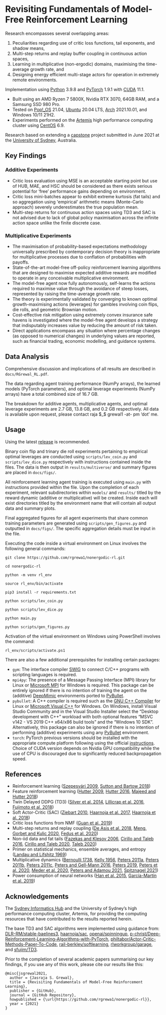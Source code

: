 # Revisiting Fundamentals of Model-Free Reinforcement Learning

Research encompasses several overlapping areas: 
1. Peculiarities regarding use of critic loss functions, tail exponents, and shadow means,
2. Multi-step returns and replay buffer coupling in continuous action spaces,
3. Learning in multiplicative (non-ergodic) domains, maximising the time-average growth rate, and
4. Designing energy efficient multi-stage actors for operation in extremely remote environments.

Implementation using [Python](https://www.python.org) 3.9.8 and [PyTorch](https://pytorch.org) 1.9.1 with [CUDA](https://developer.nvidia.com/cuda-zone) 11.1. 
- Built using an AMD Ryzen 7 5800X, Nvidia RTX 3070, 64GB RAM, and a Samsung SSD 980 Pro.
- Tested on [Pop!\_OS](https://pop.system76.com) 21.04, [Ubuntu](https://ubuntu.com) 20.04 LTS, [Arch](https://archlinux.org) 2021.10.01, and Windows 10/11 21H2.
- Experiments performed on the [Artemis](https://sydneyuni.atlassian.net/wiki/spaces/RC/pages/1033929078/Artemis+HPC+documentation) high performance computing cluster using [CentOS](https://www.centos.org) 6.9.

Research based on extending a [capstone](https://github.com/rgrewa1/capstone) project submitted in June 2021 at the [University of Sydney](https://www.sydney.edu.au), Australia.

## Key Findings
### Additive Experiments
* Critic loss evaluation using MSE is an acceptable starting point but use of HUB, MAE, and HSC should be considered as there exists serious potential for ‘free’ performance gains depending on environment.
* Critic loss mini-batches appear to exhibit extreme kurtosis (fat tails) and so aggregation using 'empirical' arithmetic means (Monte-Carlo approach) severely underestimates the true population mean.
* Multi-step returns for continuous action spaces using TD3 and SAC is not advised due to lack of global policy maximisation across the infinite action space unlike the finite discrete case.

### Multiplicative Experiments
* The maximisation of probability-based expectations methodology universally prescribed by contemporary decision theory is inappropriate for multiplicative processes due to conflation of probabilities with payoffs.
*  State-of-the-art model-free off-policy reinforcement learning algorithms that are designed to maximise expected additive rewards are modified to operate in any conceivable multiplicative environment.  
* The model-free agent now fully autonomously, self-learns the actions required to maximise value through the avoidance of steep losses, represented by raising the time-average growth rate.
* The theory is experimentally validated by converging to known optimal growth-maximising actions (leverages) for gambles involving coin flips, die rolls, and geometric Brownian motion. 
* Cost-effective risk mitigation using extremely convex insurance safe havens is investigated where the model-free agent develops a strategy that indisputably increases value by reducing the amount of risk taken.
* Direct applications encompass any situation where percentage changes (as opposed to numerical changes) in underlying values are reported, such as financial trading, economic modelling, and guidance systems. 

## Data Analysis
Comprehensive discussion and implications of all results are described in `docs/RGrewal_RL.pdf`.

The data regarding agent training performance (NumPy arrays), the learned models (PyTorch parameters), and optimal leverage experiments (NumPy arrays) have a total combined size of 16.7 GB. 

The breakdown for additive agents, multiplicative agents, and optimal leverage experiments are 2.7 GB, 13.8 GB, and 0.2 GB respectively. All data is available upon request, please contact raja $_$ grewal1 -at- pm ‘dot’ me.

## Usage 
Using the latest [release](https://github.com/rgrewa1/nonergodic-rl/releases) is recommended.

Binary coin flip and trinary die roll experiments pertaining to empirical optimal leverages are conducted using `scripts/lev_coin.py` and `scripts/lev_dice.py` respectively with instructions contained inside the files. The data is then output in `results/multiverse/` and summary figures are placed in `docs/figs/`.

All reinforcement learning agent training is executed using `main.py` with instructions provided within the file. Upon the completion of each experiment, relevant subdirectories within `models/` and `results/` titled by the reward dynamic (additive or multiplicative) will be created. Inside each will exist directories titled by the environment name that will contain all output data and summary plots.

Final aggregated figures for all agent experiments that share common training parameters are generated using `scripts/gen_figures.py` and outputted in `docs/figs/`. The specific aggregation details must be input in the file.

Executing the code inside a virtual environment on Linux involves the following general commands:
```commandline
git clone https://github.com/rgrewa1/nonergodic-rl.git

cd nonergodic-rl

python -m venv rl_env

source rl_env/bin/activate

pip3 install -r requirements.txt

python scripts/lev_coin.py

python scripts/lev_dice.py

python main.py

python scripts/gen_figures.py
```
Activation of the virtual environment on Windows using PowerShell involves the command:
```commandline
rl_env/scripts/activate.ps1 
```
There are also a few additional prerequisites for installing certain packages:
* `gym`: The interface compiler [SWIG](http://www.swig.org/) to connect C/C++ programs with scripting languages is required.
* `mpi4py`: The presence of a Message Passing Interface (MPI) library for Linux or [Microsoft MPI](https://www.microsoft.com/en-us/download/details.aspx?id=57467) for Windows is required. This package can be entirely ignored if there is no intention of training the agent on the (additive) [DeepMimic](https://arxiv.org/pdf/1804.02717.pdf) environments ported to [PyBullet](https://pybullet.org/wordpress/).
* `pybullet`: A C++ compiler is required such as the [GNU C++ Compiler](https://gcc.gnu.org/) for Linux or [Microsoft Visual C++](https://visualstudio.microsoft.com/) for Windows. On Windows, install Visual Studio Community and in the Visual Studio Installer select the “Desktop development with C++” workload with both optional features “MSVC v142 - VS 2019 C++ x64/x86 build tools” and the “Windows 10 SDK”. Alternatively, this package can also be ignored if there is no intention of performing (additive) experiments using any [PyBullet](https://pybullet.org/wordpress/) environment.
* `torch`: PyTorch previous versions should be installed with the appropriate compute platform following using the official [instructions](https://pytorch.org/get-started/locally/). Choice of CUDA version depends on Nvidia GPU compatibility while the use of CPU is discouraged due to significantly reduced backpropagation speed.

## References
* Reinforcement learning ([Szepesvári 2009](https://sites.ualberta.ca/~szepesva/papers/RLAlgsInMDPs.pdf), [Sutton and Bartow 2018](http://incompleteideas.net/book/RLbook2020.pdf))
* Feature reinforcement learning ([Hutter 2009](https://sciendo.com/downloadpdf/journals/jagi/1/1/article-p3.pdf), [Hutter 2016](https://www.sciencedirect.com/science/article/pii/S0304397516303772), [Majeed and Hutter 2018](https://www.ijcai.org/Proceedings/2018/0353.pdf))
* Twin Delayed DDPG (TD3) ([Silver et al. 2014](http://proceedings.mlr.press/v32/silver14.pdf), [Lillicrap et al. 2016](https://arxiv.org/pdf/1509.02971.pdf), [Fujimoto et al. 2018](https://arxiv.org/pdf/1802.09477.pdf))
* Soft Actor-Critic (SAC) ([Ziebart 2010](https://www.cs.cmu.edu/~bziebart/publications/thesis-bziebart.pdf), [Haarnoja et al. 2017](http://proceedings.mlr.press/v70/haarnoja17a/haarnoja17a-supp.pdf), [Haarnoja et al. 2018](https://arxiv.org/pdf/1812.05905.pdf))
* Critic loss functions from NMF ([Guan et al. 2019](https://arxiv.org/pdf/1906.00495.pdf))
* Multi-step returns and replay coupling ([De Asis et al. 2018](https://www.aaai.org/ocs/index.php/AAAI/AAAI18/paper/view/16294/16593), [Meng, Gorbet and Kulic 2020](https://arxiv.org/pdf/2006.12692.pdf), [Fedus et al. 2020](https://arxiv.org/pdf/2007.06700.pdf))
* Non-iid data and fat tails ([Fazekas and Klesov 2006](https://epubs.siam.org/doi/pdf/10.1137/S0040585X97978385), [Cirillo and Taleb 2016](https://www.tandfonline.com/doi/pdf/10.1080/14697688.2016.1162908?needAccess=true), [Cirillo and Taleb 2020](https://www.nature.com/articles/s41567-020-0921-x.pdf), [Taleb 2020](https://arxiv.org/ftp/arxiv/papers/2001/2001.10488.pdf))
* Primer on statistical mechanics, ensemble averages, and entropy ([Landau and Lifshitz 1969](https://archive.org/details/ost-physics-landaulifshitz-statisticalphysics))
* Multiplicative dynamics ([Bernoulli 1738](http://risk.garven.com/wp-content/uploads/2013/09/St.-Petersburg-Paradox-Paper.pdf), [Kelly 1956](https://cpb-us-w2.wpmucdn.com/u.osu.edu/dist/7/36891/files/2017/07/Kelly1956-1uwz47o.pdf), [Peters 2011a](https://www.tandfonline.com/doi/pdf/10.1080/14697688.2010.513338?needAccess=true), [Peters 2011b](https://royalsocietypublishing.org/doi/pdf/10.1098/rsta.2011.0065), [Peters 2011c](https://arxiv.org/pdf/1110.1578.pdf), [Peters and Gell-Mann 2016](https://aip.scitation.org/doi/pdf/10.1063/1.4940236), [Peters 2019](https://www.nature.com/articles/s41567-019-0732-0.pdf), [Peters et al. 2020](https://arxiv.org/ftp/arxiv/papers/2005/2005.00056.pdf), [Meder et al. 2020](https://arxiv.org/ftp/arxiv/papers/1906/1906.04652.pdf), [Peters and Adamou 2021](https://arxiv.org/pdf/1801.03680.pdf), [Spitznagel 2021](https://www.wiley.com/en-us/Safe+Haven%3A+Investing+for+Financial+Storms-p-9781119401797))
* Power consumption of neural networks ([Han et al. 2015](https://proceedings.neurips.cc/paper/2015/file/ae0eb3eed39d2bcef4622b2499a05fe6-Paper.pdf), [García-Martín et al. 2019](https://www.sciencedirect.com/science/article/pii/S0743731518308773))

## Acknowledgements
The [Sydney Informatics Hub](https://www.sydney.edu.au/research/facilities/sydney-informatics-hub.html) and the University of Sydney’s high performance computing cluster, Artemis, for providing the computing resources that have contributed to the results reported herein.

The base TD3 and SAC algorithms were implemented using guidance from: [DLR-RM/stable-baelines3](https://github.com/DLR-RM/stable-baselines3), [haarnoja/sac](https://github.com/haarnoja/sac), [openai/spinningup](https://github.com/openai/spinningup), [p-christ/Deep-Reinforcement-Learning-Algorithms-with-PyTorch](https://github.com/p-christ/Deep-Reinforcement-Learning-Algorithms-with-PyTorch), [philtabor/Actor-Critic-Methods-Paper-To-Code](https://github.com/philtabor/Actor-Critic-Methods-Paper-To-Code), [rail-berkley/softlearning](https://github.com/rail-berkeley/softlearning), [rlworkgroup/garage](https://github.com/rlworkgroup/garage), and [sfujim/TD3](https://github.com/sfujim/TD3/).

Prior to the completion of several academic papers summarising our key findings, if you use any of this work, please cite our results like this:
```commandline
@misc{jsgrewal2021,
  author = {Jasraja S. Grewal},
  title = {Revisiting Fundamentals of Model-Free Reinforcement Learning}, 
  publisher = {GitHub},
  journal = {GitHub Repository},
  howpublished = {\url{https://github.com/rgrewa1/nonergodic-rl}},
  year = {2021}
}
```

